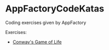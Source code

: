 # AppFactoryCodeKatas

Coding exercises given by AppFactory

Exercises:
- [Conway's Game of Life](https://github.com/FlamboD/AppFactoryCodeKatas/tree/main/Conways%20Game%20of%20Life)
